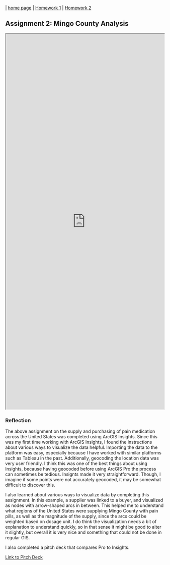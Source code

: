 | [home page](https://maggie0811.github.io/Advanced_GIS-/) | [Homework 1](hw1) | [Homework 2](hw2)

## Assignment 2: Mingo County Analysis

<iframe src="https://insights.arcgis.com/#/embed/83b6fbf5a55a46e18c5cedfcd8fdc5ac" width="100%" height="1190" frameborder="1"></iframe>


### Reflection 

The above assignment on the supply and purchasing of pain medication across the United States was completed using ArcGIS Insights. Since this was my first time working with ArcGIS Insights, I found the instructions about various ways to visualize the data helpful. Importing the data to the platform was easy, especially because I have worked with similar platforms such as Tableau in the past. Additionally, geocoding the location data was very user friendly. I think this was one of the best things about using Insights, because having geocoded before using ArcGIS Pro the process can sometimes be tedious. Insignts made it very straightforward. Though, I imagine if some points were not accurately geocoded, it may be somewhat difficult to discover this. 

I also learned about various ways to visualize data by completing this assignment. In this example, a supplier was linked to a buyer, and visualized as nodes with arrow-shaped arcs in between. This helped me to understand what regions of the United States were supplying Mingo County with pain pills, as well as the magnitude of the supply, since the arcs could be weighted based on dosage unit. I do think the visualization needs a bit of explanation to understand quickly, so in that sense it might be good to alter it slightly, but overall it is very nice and something that could not be done in regular GIS.

I also completed a pitch deck that compares Pro to Insights.

[Link to Pitch Deck](https://docs.google.com/presentation/d/1cQbPK6GYfWXmrSzjjNgl3Z0IhU6_TxKX9_lgNu3dxsM/edit?usp=sharing)
